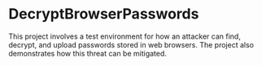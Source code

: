 # DecryptBrowserPasswords
This project involves a test environment for how an attacker can find, decrypt, and upload passwords stored in web browsers. The project also demonstrates how this threat can be mitigated. 
